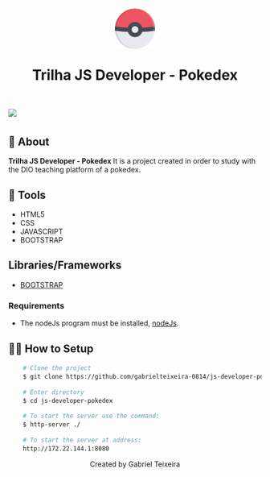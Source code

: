 
<h1 align="center">
    <img height="80" src="assets/image/pokebola.png"/>
    <p>Trilha JS Developer - Pokedex</p>
</h1>

<h1>
  <img src="asset/img/create-moday.gif" />
</h1>

## 🚨 About


**Trilha JS Developer - Pokedex** 
It is a project created in order to study with the DIO teaching platform of a pokedex.


## 🔨 Tools

- HTML5
- CSS
- JAVASCRIPT
- BOOTSTRAP

## Libraries/Frameworks

- [BOOTSTRAP](https://getbootstrap.com/docs/5.0/getting-started/introduction/) 

### Requirements

- The nodeJs program must be installed, [nodeJs](https://nodejs.org/en/).

## 👨‍💻 How to Setup

```bash
    # Clone the project
    $ git clone https://github.com/gabrielteixeira-0814/js-developer-pokedex.git
```

```bash
    # Enter directory
    $ cd js-developer-pokedex
```

```bash
    # To start the server use the command:
    $ http-server ./
```

```bash
    # To start the server at address: 
    http://172.22.144.1:8080
```



<p align="center">Created by Gabriel Teixeira</p>

